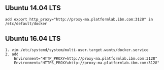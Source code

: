 ## Ubuntu 14.04 LTS
    add export http_proxy="http://proxy-ma.platformlab.ibm.com:3128" in /etc/default/docker

## Ubuntu 16.04 LTS

    1. vim /etc/systemd/system/multi-user.target.wants/docker.service
    2. add 
        Environment="HTTP_PROXY=http://proxy-ma.platformlab.ibm.com:3128"
        Environment="HTTPS_PROXY=http://proxy-ma.platformlab.ibm.com:3128"
